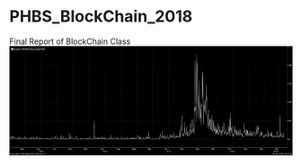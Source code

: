 # PHBS_BlockChain_2018
Final Report of BlockChain Class
![twitter-volume-daily](https://github.com/Yeeejlin/PHBS_BlockChain_2018/blob/master/twitter-volume-daily.png)
